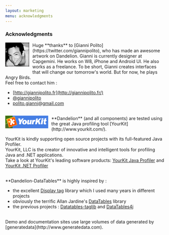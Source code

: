 ```yaml
---
layout: marketing
menu: acknowledgments
---
```


### Acknowledgments
<img src="/assets/images/photo_gianni.png" style="float:left; margin-right: 10px; margin-bottom:10px;" />
Huge **thanks** to [Gianni Polito](https://twitter.com/giannipolito), who has made an awesome artwork on Dandelion.
Gianni is currently designer at Capgemini. He works on W8, iPhone and Android UI. He also works as a freelance.
To be short, Gianni creates interfaces that will change our tomorrow's world. But for now, he plays Angry Birds.

<br />
Feel free to contact him : 

 * [http://giannipolito.fr](http://giannipolito.fr/)
 * [@giannipolito](https://twitter.com/giannipolito)
 * [polito.gianni@gmail.com](mailto:polito.gianni@gmail.com)

<br />
<img src="/assets/images/yourkit2.png" style="float:left; margin-right: 10px; margin-bottom:10px;" />
**Dandelion** (and all components) are tested using the great Java profiling tool [YourKit](http://www.yourkit.com/).

YourKit is kindly supporting open source projects with its full-featured Java Profiler.<br/>
YourKit, LLC is the creator of innovative and intelligent tools for profiling Java and .NET applications. <br/>
Take a look at YourKit\'s leading software products: [YourKit Java Profiler](http://www.yourkit.com/java/profiler/index.jsp) and [YourKit .NET Profiler](http://www.yourkit.com/.net/profiler/index.jsp)

<br />
**Dandelion-DataTables** is highly inspired by :

 * the excellent [Display tag](http://www.displaytag.org) library which I used many years in different projects
 * obviously the terrific Allan Jardine\'s [DataTables](http://datatables.net) library
 * the previous projects : [Datatables-taglib](http://tduchateau.github.com/DataTables-taglib/) and [DataTables4j](http://datatables4j.github.com/docs/)

<br />
Demo and documentation sites use large volumes of data generated by [generatedata](http://www.generatedata.com).
